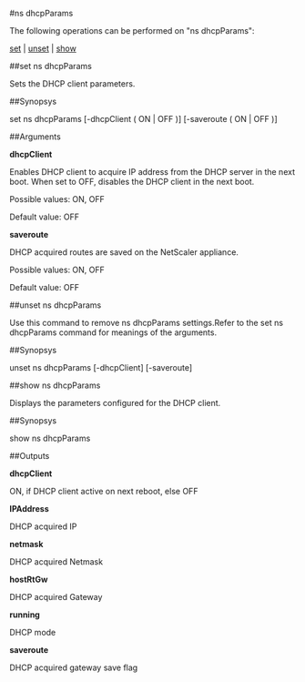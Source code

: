 #ns dhcpParams

The following operations can be performed on "ns dhcpParams":


[set](#set-ns-dhcpparams) | [unset](#unset-ns-dhcpparams) | [show](#show-ns-dhcpparams)

##set ns dhcpParams

Sets the DHCP client parameters.


##Synopsys

set ns dhcpParams [-dhcpClient ( ON | OFF )] [-saveroute ( ON | OFF )]


##Arguments

<b>dhcpClient</b>
Enables DHCP client to acquire IP address from the DHCP server in the next boot. When set to OFF, disables the DHCP client in the next boot.
Possible values: ON, OFF
Default value: OFF

<b>saveroute</b>
DHCP acquired routes are saved on the NetScaler appliance.
Possible values: ON, OFF
Default value: OFF



##unset ns dhcpParams

Use this command to remove ns dhcpParams settings.Refer to the set ns dhcpParams command for meanings of the arguments.


##Synopsys

unset ns dhcpParams [-dhcpClient] [-saveroute]


##show ns dhcpParams

Displays the parameters configured for the DHCP client.


##Synopsys

show ns dhcpParams


##Outputs

<b>dhcpClient</b>
ON, if DHCP client active on next reboot, else OFF

<b>IPAddress</b>
DHCP acquired IP

<b>netmask</b>
DHCP acquired Netmask

<b>hostRtGw</b>
DHCP acquired Gateway

<b>running</b>
DHCP mode

<b>saveroute</b>
DHCP acquired gateway save flag



